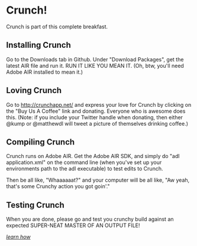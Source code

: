 Crunch!
=======

Crunch is part of this complete breakfast.

Installing Crunch
--------------

Go to the Downloads tab in Github. Under "Download Packages", get the latest AIR file and run it. RUN IT LIKE YOU MEAN IT. (Oh, btw, you'll need Adobe AIR installed to mean it.)

Loving Crunch
-------------

Go to http://crunchapp.net/ and express your love for Crunch by clicking on the "Buy Us A Coffee" link and donating. Everyone who is awesome does this. (Note: if you include your Twitter handle when donating, then either @kump or @matthewdl will tweet a picture of themselves drinking coffee.)

Compiling Crunch
-----------------

Crunch runs on Adobe AIR. Get the Adobe AIR SDK, and simply do "adl application.xml" on the command line (when you've set up your environments path to the adl executable) to test edits to Crunch. 

Then be all like, "Whaaaaaat?" and your computer will be all like, "Aw yeah, that's some Crunchy action you got goin'."

Testing Crunch
--------------

When you are done, please go and test you crunchy build against an expected SUPER-NEAT MASTER OF AN OUTPUT FILE!

*[learn how](tests)*